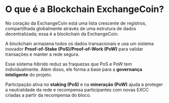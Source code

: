 # O que é a Blockchain ExchangeCoin?

No coração da ExchangeCoin está uma lista crescente de registros, compartilhada globalmente através de uma estrutura de dados decentralizada; essa é a blockchain da ExchangeCoin.

A blockchain armazena todos os dados transacionais e usa um sistema inovador **Proof-of-Stake (PoS)/Proof-of-Work (PoW)** para validar transações e manter a rede segura.

Esse sistema híbrido reduz as fraquezas que PoS e PoW tem individualmente. Além disso, ele forma a base para a **governança inteligente** do projeto.

Participação ativa no **staking (PoS)** e na **mineração (PoW)** ajuda a proteger a neutralidade da rede e recompensa participantes com novas EXCC criadas a partir da recompensa do bloco.
